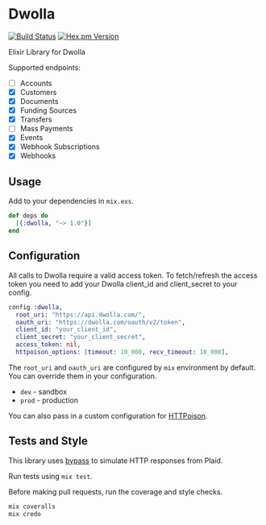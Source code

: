 # Dwolla

[![Build Status](https://travis-ci.org/wfgilman/dwolla-elixir.svg?branch=master)](https://travis-ci.org/wfgilman/dwolla-elixir)
[![Hex.pm Version](https://img.shields.io/hexpm/v/dwolla_elixir.svg)](https://hex.pm/packages/dwolla_elixir)

Elixir Library for Dwolla

Supported endpoints:
- [ ] Accounts
- [x] Customers
- [x] Documents
- [x] Funding Sources
- [x] Transfers
- [ ] Mass Payments
- [x] Events
- [x] Webhook Subscriptions
- [x] Webhooks

## Usage

Add to your dependencies in `mix.exs`.

```elixir
def deps do
  [{:dwolla, "~> 1.0"}]
end
```

## Configuration

All calls to Dwolla require a valid access token. To fetch/refresh the access token
you need to add your Dwolla client_id and client_secret to your config.

```elixir
config :dwolla,
  root_uri: "https://api.dwolla.com/",
  oauth_uri: "https://dwolla.com/oauth/v2/token",
  client_id: "your_client_id",
  client_secret: "your_client_secret",
  access_token: nil,
  httpoison_options: [timeout: 10_000, recv_timeout: 10_000],
```

The `root_uri` and `oauth_uri` are configured by `mix` environment by default. You
can override them in your configuration.
- `dev` - sandbox
- `prod` - production

You can also pass in a custom configuration for [HTTPoison](https://github.com/edgurgel/httpoison).

## Tests and Style

This library uses [bypass](https://github.com/PSPDFKit-labs/bypass) to simulate HTTP responses from Plaid.

Run tests using `mix test`.

Before making pull requests, run the coverage and style checks.
```elixir
mix coveralls
mix credo
```
